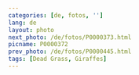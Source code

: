 ```yaml
---
categories: [de, fotos, '']
lang: de
layout: photo
next_photo: /de/fotos/P0000373.html
picname: P0000372
prev_photo: /de/fotos/P0000445.html
tags: [Dead Grass, Giraffes]
---
```

